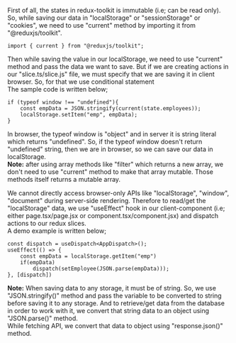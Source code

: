 First of all, the states in redux-toolkit is immutable (i.e; can be read only). So, while saving our data in "localStorage" or "sessionStorage" or "cookies", we need to use "current" method by importing it from "@reduxjs/toolkit".

```
import { current } from "@reduxjs/toolkit";
```

Then while saving the value in our localStorage, we need to use "current" method and pass the data we want to save. But if we are creating actions in our "slice.ts/slice.js" file, we must specify that we are saving it in client browser. So, for that we use conditional statement
<br> The sample code is written below;

```
if (typeof window !== "undefined"){
    const empData = JSON.stringify(current(state.employees));
    localStorage.setItem("emp", empData);
}
```

In browser, the typeof window is "object" and in server it is string literal which returns "undefined". So, if the typeof window doesn't return "undefined" string, then we are in browser, so we can save our data in localStorage.
<br> **Note:** after using array methods like "filter" which returns a new array, we don't need to use "current" method to make that array mutable. Those methods itself returns a mutable array.

We cannot directly access browser-only APIs like "localStorage", "window", "document" during server-side rendering. Therefore to read/get the "localStorage" data, we use "useEffect" hook in our client-component (i.e; either page.tsx/page.jsx or component.tsx/component.jsx) and dispatch actions to our redux slices.
<br> A demo example is written below;

```
const dispatch = useDispatch<AppDispatch>();
useEffect(() => {
    const empData = localStorage.getItem("emp")
    if(empData)
        dispatch(setEmployee(JSON.parse(empData)));
}, [dispatch])
```

**Note:** When saving data to any storage, it must be of string. So, we use "JSON.stringify()" method and pass the variable to be converted to string before saving it to any storage. And to retrieve/get data from the database in order to work with it, we convert that string data to an object using "JSON.parse()" method.
<br> While fetching API, we convert that data to object using "response.json()" method.
